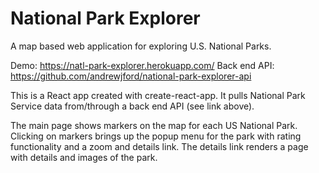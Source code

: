 # National Park Explorer

A map based web application for exploring U.S. National Parks.

Demo: https://natl-park-explorer.herokuapp.com/
Back end API: https://github.com/andrewjford/national-park-explorer-api

This is a React app created with create-react-app. It pulls National Park Service data from/through a back end API (see link above).

The main page shows markers on the map for each US National Park. Clicking on markers brings up the popup menu for the park with rating functionality and a zoom and details link. The details link renders a page with details and images of the park.
